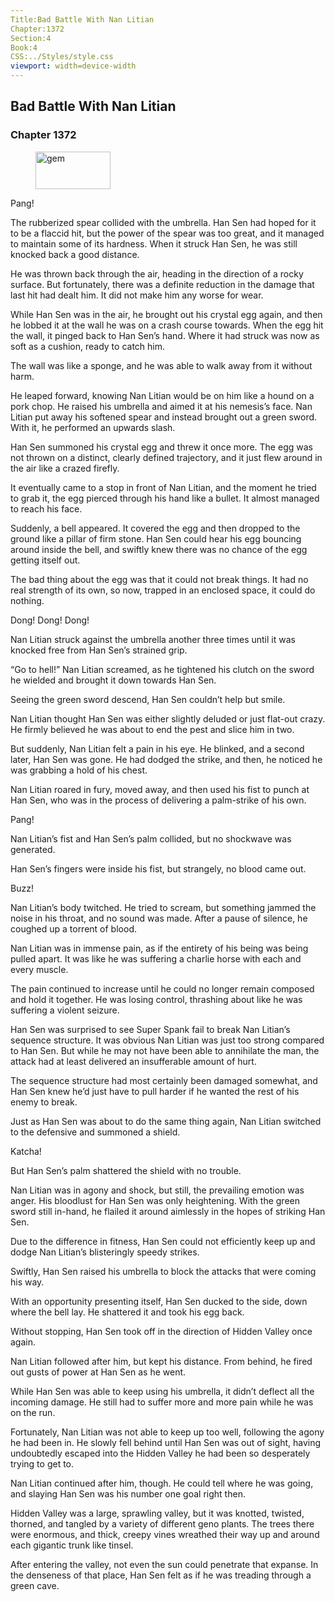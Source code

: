 ```yaml
---
Title:Bad Battle With Nan Litian 
Chapter:1372 
Section:4 
Book:4 
CSS:../Styles/style.css 
viewport: width=device-width
---
```

  
## Bad Battle With Nan Litian
### Chapter 1372
  
<figure>
	<img src="../Images/gem.gif" alt="gem" id="gem" width="120" height="60" />
</figure>
  

  
Pang!

The rubberized spear collided with the umbrella. Han Sen had hoped for it to be a flaccid hit, but the power of the spear was too great, and it managed to maintain some of its hardness. When it struck Han Sen, he was still knocked back a good distance.

He was thrown back through the air, heading in the direction of a rocky surface. But fortunately, there was a definite reduction in the damage that last hit had dealt him. It did not make him any worse for wear.

While Han Sen was in the air, he brought out his crystal egg again, and then he lobbed it at the wall he was on a crash course towards. When the egg hit the wall, it pinged back to Han Sen’s hand. Where it had struck was now as soft as a cushion, ready to catch him.

The wall was like a sponge, and he was able to walk away from it without harm.

He leaped forward, knowing Nan Litian would be on him like a hound on a pork chop. He raised his umbrella and aimed it at his nemesis’s face. Nan Litian put away his softened spear and instead brought out a green sword. With it, he performed an upwards slash.

Han Sen summoned his crystal egg and threw it once more. The egg was not thrown on a distinct, clearly defined trajectory, and it just flew around in the air like a crazed firefly.

It eventually came to a stop in front of Nan Litian, and the moment he tried to grab it, the egg pierced through his hand like a bullet. It almost managed to reach his face.

Suddenly, a bell appeared. It covered the egg and then dropped to the ground like a pillar of firm stone. Han Sen could hear his egg bouncing around inside the bell, and swiftly knew there was no chance of the egg getting itself out.

The bad thing about the egg was that it could not break things. It had no real strength of its own, so now, trapped in an enclosed space, it could do nothing.

Dong! Dong! Dong!

Nan Litian struck against the umbrella another three times until it was knocked free from Han Sen’s strained grip.

“Go to hell!” Nan Litian screamed, as he tightened his clutch on the sword he wielded and brought it down towards Han Sen.

Seeing the green sword descend, Han Sen couldn’t help but smile.

Nan Litian thought Han Sen was either slightly deluded or just flat-out crazy. He firmly believed he was about to end the pest and slice him in two.

But suddenly, Nan Litian felt a pain in his eye. He blinked, and a second later, Han Sen was gone. He had dodged the strike, and then, he noticed he was grabbing a hold of his chest.

Nan Litian roared in fury, moved away, and then used his fist to punch at Han Sen, who was in the process of delivering a palm-strike of his own.

Pang!

Nan Litian’s fist and Han Sen’s palm collided, but no shockwave was generated.

Han Sen’s fingers were inside his fist, but strangely, no blood came out.

Buzz!

Nan Litian’s body twitched. He tried to scream, but something jammed the noise in his throat, and no sound was made. After a pause of silence, he coughed up a torrent of blood.

Nan Litian was in immense pain, as if the entirety of his being was being pulled apart. It was like he was suffering a charlie horse with each and every muscle.

The pain continued to increase until he could no longer remain composed and hold it together. He was losing control, thrashing about like he was suffering a violent seizure.

Han Sen was surprised to see Super Spank fail to break Nan Litian’s sequence structure. It was obvious Nan Litian was just too strong compared to Han Sen. But while he may not have been able to annihilate the man, the attack had at least delivered an insufferable amount of hurt.

The sequence structure had most certainly been damaged somewhat, and Han Sen knew he’d just have to pull harder if he wanted the rest of his enemy to break.

Just as Han Sen was about to do the same thing again, Nan Litian switched to the defensive and summoned a shield.

Katcha!

But Han Sen’s palm shattered the shield with no trouble.

Nan Litian was in agony and shock, but still, the prevailing emotion was anger. His bloodlust for Han Sen was only heightening. With the green sword still in-hand, he flailed it around aimlessly in the hopes of striking Han Sen.

Due to the difference in fitness, Han Sen could not efficiently keep up and dodge Nan Litian’s blisteringly speedy strikes.

Swiftly, Han Sen raised his umbrella to block the attacks that were coming his way.

With an opportunity presenting itself, Han Sen ducked to the side, down where the bell lay. He shattered it and took his egg back.

Without stopping, Han Sen took off in the direction of Hidden Valley once again.

Nan Litian followed after him, but kept his distance. From behind, he fired out gusts of power at Han Sen as he went.

While Han Sen was able to keep using his umbrella, it didn’t deflect all the incoming damage. He still had to suffer more and more pain while he was on the run.

Fortunately, Nan Litian was not able to keep up too well, following the agony he had been in. He slowly fell behind until Han Sen was out of sight, having undoubtedly escaped into the Hidden Valley he had been so desperately trying to get to.

Nan Litian continued after him, though. He could tell where he was going, and slaying Han Sen was his number one goal right then.

Hidden Valley was a large, sprawling valley, but it was knotted, twisted, thorned, and tangled by a variety of different geno plants. The trees there were enormous, and thick, creepy vines wreathed their way up and around each gigantic trunk like tinsel.

After entering the valley, not even the sun could penetrate that expanse. In the denseness of that place, Han Sen felt as if he was treading through a green cave.